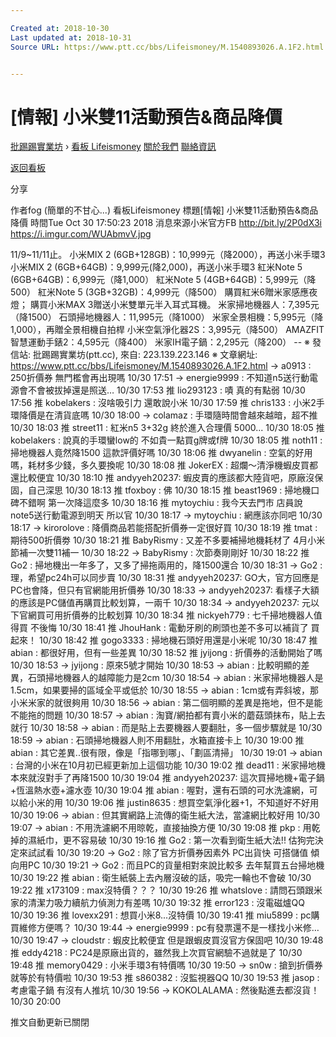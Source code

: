 ```yaml
---

Created at: 2018-10-30
Last updated at: 2018-10-31
Source URL: https://www.ptt.cc/bbs/Lifeismoney/M.1540893026.A.1F2.html


---
```


# [情報] 小米雙11活動預告&商品降價


[批踢踢實業坊](https://www.ptt.cc/bbs/) › [看板 Lifeismoney](https://www.ptt.cc/bbs/Lifeismoney/index.html) [關於我們](https://www.ptt.cc/about.html) [聯絡資訊](https://www.ptt.cc/contact.html)

[返回看板](https://www.ptt.cc/bbs/Lifeismoney/index.html)

分享

作者fog (簡單的不甘心...)
看板Lifeismoney
標題\[情報\] 小米雙11活動預告&商品降價
時間Tue Oct 30 17:50:23 2018
消息來源小米官方FB <http://bit.ly/2P0dX3i> <https://i.imgur.com/WUAbmvV.jpg>

11/9~11/11止。 小米MIX 2 (6GB+128GB)：10,999元（降2000），再送小米手環3 小米MIX 2 (6GB+64GB)：9,999元(降2,000)，再送小米手環3 紅米Note 5 (6GB+64GB)：6,999元（降1,000） 紅米Note 5 (4GB+64GB)：5,999元（降500） 紅米Note 5 (3GB+32GB)：4,999元（降500） 購買紅米6贈米家感應夜燈； 購買小米MAX 3贈送小米雙單元半入耳式耳機。 米家掃地機器人：7,395元（降1500） 石頭掃地機器人：11,995元（降1000） 米家全景相機：5,995元（降1,000），再贈全景相機自拍桿 小米空氣淨化器2S：3,995元（降500） AMAZFIT智慧運動手錶2：4,595元（降400） 米家IH電子鍋：2,295元（降200） -- ※ 發信站: 批踢踢實業坊(ptt.cc), 來自: 223.139.223.146 ※ 文章網址: <https://www.ptt.cc/bbs/Lifeismoney/M.1540893026.A.1F2.html>
→ a0913 : 250折價券 無門檻會再出現嗎 10/30 17:51
→ energie9999 : 不知道n5送行動電源會不會被拔掉還是照送… 10/30 17:53
推 lio293123 : 嘖 真的有點弱 10/30 17:56
推 kobelakers : 沒啥吸引力 還敢說小米 10/30 17:59
推 chris133 : 小米2手環降價是在清貨底嗎 10/30 18:00
→ colamaz : 手環隨時間會越來越暗，超不推 10/30 18:03
推 street11 : 紅米n5 3+32g 終於進入合理價 5000... 10/30 18:05
推 kobelakers : 說真的手環蠻low的 不如貴一點買g牌或f牌 10/30 18:05
推 noth11 : 掃地機器人竟然降1500 這款評價好嗎 10/30 18:06
推 dwyanelin : 空氣的好用嗎，耗材多少錢，多久要換呢 10/30 18:08
推 JokerEX : 超爛～清淨機蝦皮買都還比較便宜 10/30 18:10
推 andyyeh20237: 蝦皮賣的應該都大陸貨吧，原廠沒保固，自己深思 10/30 18:13
推 tfoxboy : 佛 10/30 18:15
推 beast1969 : 掃地機口碑不錯啊 第一次降這麼多 10/30 18:16
推 mytoychiu : 我今天去門市 店員說note5送行動電源到明天 所以官 10/30 18:17
→ mytoychiu : 網應該亦同吧 10/30 18:17
→ kirorolove : 降價商品若能搭配折價券一定很好買 10/30 18:19
推 tmat : 期待500折價劵 10/30 18:21
推 BabyRismy : 又差不多要補掃地機耗材了 4月小米節補一次雙11補一 10/30 18:22
→ BabyRismy : 次節奏剛剛好 10/30 18:22
推 Go2 : 掃地機出一年多了，又多了掃拖兩用的，降1500還合 10/30 18:31
→ Go2 : 理，希望pc24h可以同步賣 10/30 18:31
推 andyyeh20237: GO大，官方回應是PC也會降，但只有官網能用折價券 10/30 18:33
→ andyyeh20237: 看樣子大額的應該是PC儲值再購買比較划算，一兩千 10/30 18:34
→ andyyeh20237: 元以下官網買可用折價券的比較划算 10/30 18:34
推 nickyeh779 : 七千掃地機器人值得買 不後悔 10/30 18:41
推 JhouHank : 電動牙刷的刷頭也差不多可以補貨了 買起來！ 10/30 18:42
推 gogo3333 : 掃地機石頭好用還是小米呢 10/30 18:47
推 abian : 都很好用，但有一些差異 10/30 18:52
推 jyijong : 折價券的活動開始了嗎 10/30 18:53
→ jyijong : 原來5號才開始 10/30 18:53
→ abian : 比較明顯的差異，石頭掃地機器人的越障能力是2cm 10/30 18:54
→ abian : 米家掃地機器人是1.5cm，如果要掃的區域全平或低於 10/30 18:55
→ abian : 1cm或有弄斜坡，那小米米家的就很夠用 10/30 18:56
→ abian : 第二個明顯的差異是拖地，但不是能不能拖的問題 10/30 18:57
→ abian : 淘寶/網拍都有賣小米的蘑菇頭抹布，貼上去就行 10/30 18:58
→ abian : 而是貼上去要機器人要翻肚，多一個步驟就是 10/30 18:59
→ abian : 石頭掃地機器人則不用翻肚，水箱直接卡上 10/30 19:00
推 abian : 其它差異..很有限，像是「指哪到哪」、「劃區清掃」 10/30 19:01
→ abian : 台灣的小米在10月初已經更新加上這個功能 10/30 19:02
推 dead11 : 米家掃地機本來就沒對手了再降1500 10/30 19:04
推 andyyeh20237: 這次買掃地機+電子鍋+恆溫熱水壺+濾水壺 10/30 19:04
推 abian : 喔對，還有石頭的可水洗濾網，可以給小米的用 10/30 19:06
推 justin8635 : 想買空氣淨化器+1，不知道好不好用 10/30 19:06
→ abian : 但其實網路上流傳的衛生紙大法，當濾網比較好用 10/30 19:07
→ abian : 不用洗濾網不用晾乾，直接抽換方便 10/30 19:08
推 pkp : 用乾掉的濕紙巾，更不容易破 10/30 19:16
推 Go2 : 第一次看到衛生紙大法!! 估狗完決定來試試看 10/30 19:20
→ Go2 : 除了官方折價券因素外 PC出貨快 可搭儲值 傾向用PC 10/30 19:21
→ Go2 : 而且PC的貨量相對來說比較多 去年幫買五台掃地機 10/30 19:22
推 abian : 衛生紙裝上去內層沒破的話，吸完一輪也不會破 10/30 19:22
推 x173109 : max沒特價？？？ 10/30 19:26
推 whatslove : 請問石頭跟米家的清潔力吸力續航力偵測力有差嗎 10/30 19:32
推 error123 : 沒電磁爐QQ 10/30 19:36
推 lovexx291 : 想買小米8...沒特價 10/30 19:41
推 miu5899 : pc購買維修方便嗎？ 10/30 19:44
→ energie9999 : pc有發票還不是一樣找小米修… 10/30 19:47
→ cloudstr : 蝦皮比較便宜 但是跟蝦皮買沒官方保固吧 10/30 19:48
推 eddy4218 : PC24是原廠出貨的，雖然我上次買官網驗不過就是了 10/30 19:48
推 memory0429 : 小米手環3有特價嗎 10/30 19:50
→ sn0w : 搶到折價券就等於有特價啦 10/30 19:53
推 s860382 : 沒監視器QQ 10/30 19:53
推 jasop : 考慮電子鍋 有沒有人推坑 10/30 19:56
→ KOKOLALAMA : 然後點進去都沒貨！ 10/30 20:00

推文自動更新已關閉

